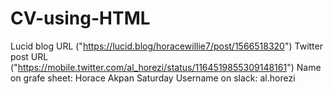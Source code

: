 # CV-using-HTML
Lucid blog URL ("https://lucid.blog/horacewillie7/post/1566518320")
Twitter post URL ("https://mobile.twitter.com/al_horezi/status/1164519855309148161")
Name on grafe sheet: Horace Akpan Saturday
Username on slack: al.horezi
